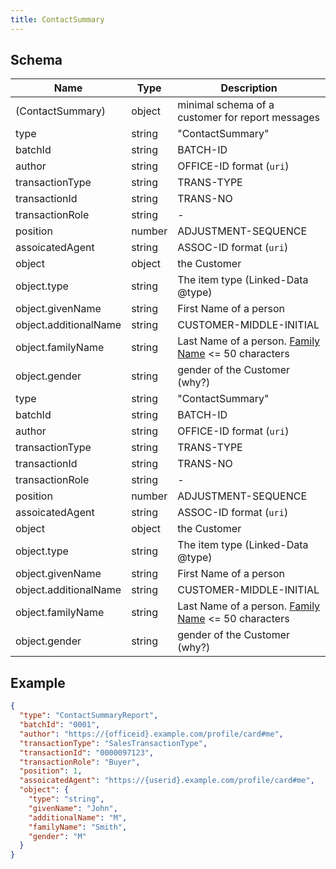 ```yaml
---
title: ContactSummary
---
```

## Schema

| Name | Type | Description |
|---|---|---|
| (ContactSummary) | object | minimal schema of a customer for report messages |
| type | string | "ContactSummary" |
| batchId | string | BATCH-ID |
| author | string | OFFICE-ID <span class='constraints'>format (`uri`)</span> |
| transactionType | string | TRANS-TYPE |
| transactionId | string | TRANS-NO |
| transactionRole | string | - |
| position | number | ADJUSTMENT-SEQUENCE |
| assoicatedAgent | string | ASSOC-ID <span class='constraints'>format (`uri`)</span> |
| object | object | the Customer |
| object.type | string | The item type (Linked-Data @type) |
| object.givenName | string | First Name of a person |
| object.additionalName | string | CUSTOMER-MIDDLE-INITIAL |
| object.familyName | string | Last Name of a person. [Family Name](https://schema.org/familyName) <span class='constraints'><= 50 characters</span> |
| object.gender | string | gender of the Customer (why?) |
| type | string | "ContactSummary" |
| batchId | string | BATCH-ID |
| author | string | OFFICE-ID <span class='constraints'>format (`uri`)</span> |
| transactionType | string | TRANS-TYPE |
| transactionId | string | TRANS-NO |
| transactionRole | string | - |
| position | number | ADJUSTMENT-SEQUENCE |
| assoicatedAgent | string | ASSOC-ID <span class='constraints'>format (`uri`)</span> |
| object | object | the Customer |
| object.type | string | The item type (Linked-Data @type) |
| object.givenName | string | First Name of a person |
| object.additionalName | string | CUSTOMER-MIDDLE-INITIAL |
| object.familyName | string | Last Name of a person. [Family Name](https://schema.org/familyName) <span class='constraints'><= 50 characters</span> |
| object.gender | string | gender of the Customer (why?) |

## Example



```json
{
  "type": "ContactSummaryReport",
  "batchId": "0001",
  "author": "https://{officeid}.example.com/profile/card#me",
  "transactionType": "SalesTransactionType",
  "transactionId": "0000097123",
  "transactionRole": "Buyer",
  "position": 1,
  "assoicatedAgent": "https://{userid}.example.com/profile/card#me",
  "object": {
    "type": "string",
    "givenName": "John",
    "additionalName": "M",
    "familyName": "Smith",
    "gender": "M"
  }
}
```
